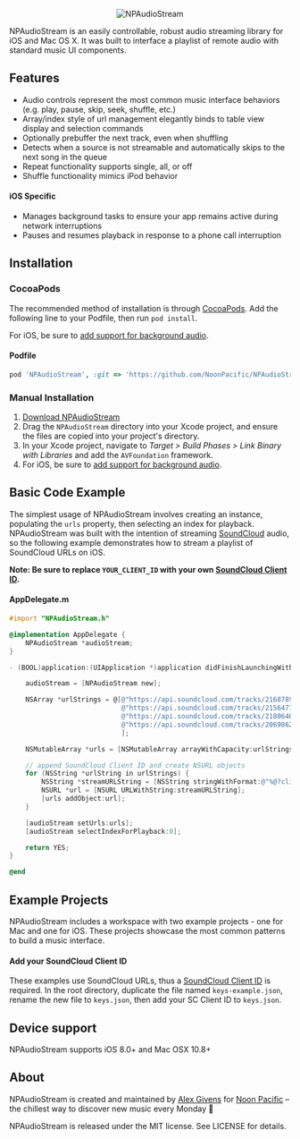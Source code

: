 <p align="center" >
    <img src="http://alexgivens.com/npaudiostream-header.png" alt="NPAudioStream" title="NPAudioStream"
</p>

NPAudioStream is an easily controllable, robust audio streaming library for iOS and Mac OS X. It was built to interface a playlist of remote audio with standard music UI components.

## Features

- Audio controls represent the most common music interface behaviors (e.g. play, pause, skip, seek, shuffle, etc.)
- Array/index style of url management elegantly binds to table view display and selection commands
- Optionally prebuffer the next track, even when shuffling
- Detects when a source is not streamable and automatically skips to the next song in the queue
- Repeat functionality supports single, all, or off
- Shuffle functionality mimics iPod behavior

#### iOS Specific

- Manages background tasks to ensure your app remains active during network interruptions
- Pauses and resumes playback in response to a phone call interruption

## Installation

### CocoaPods

The recommended method of installation is through [CocoaPods](http://cocoapods.org). Add the following line to your Podfile, then run `pod install`.

For iOS, be sure to [add support for background audio](https://developer.apple.com/library/ios/documentation/iPhone/Conceptual/iPhoneOSProgrammingGuide/BackgroundExecution/BackgroundExecution.html#//apple_ref/doc/uid/TP40007072-CH4-SW26).

#### Podfile

```ruby
pod 'NPAudioStream', :git => 'https://github.com/NoonPacific/NPAudioStream.git'
```

### Manual Installation

1. [Download NPAudioStream](https://github.com/NoonPacific/NPAudioStream/archive/master.zip)
2. Drag the `NPAudioStream` directory into your Xcode project, and ensure the files are copied into your project's directory.
3. In your Xcode project, navigate to *Target > Build Phases > Link Binary with Libraries* and add the `AVFoundation` framework.
4. For iOS, be sure to [add support for background audio](https://developer.apple.com/library/ios/documentation/iPhone/Conceptual/iPhoneOSProgrammingGuide/BackgroundExecution/BackgroundExecution.html#//apple_ref/doc/uid/TP40007072-CH4-SW26).

## Basic Code Example

The simplest usage of NPAudioStream involves creating an instance, populating the `urls` property, then selecting an index for playback. NPAudioStream was built with the intention of streaming [SoundCloud](https://soundcloud.com) audio, so the following example demonstrates how to stream a playlist of SoundCloud URLs on iOS.

**Note: Be sure to replace `YOUR_CLIENT_ID` with your own [SoundCloud Client ID](http://soundcloud.com/you/apps_).**

#### AppDelegate.m

```objective-c
#import "NPAudioStream.h"

@implementation AppDelegate {
    NPAudioStream *audioStream;
}

- (BOOL)application:(UIApplication *)application didFinishLaunchingWithOptions:(NSDictionary *)launchOptions {

    audioStream = [NPAudioStream new];

    NSArray *urlStrings = @[@"https://api.soundcloud.com/tracks/216878983/stream",
                            @"https://api.soundcloud.com/tracks/215647717/stream",
                            @"https://api.soundcloud.com/tracks/218064667/stream",
                            @"https://api.soundcloud.com/tracks/206986247/stream"
                            ];

    NSMutableArray *urls = [NSMutableArray arrayWithCapacity:urlStrings.count];

    // append SoundCloud Client ID and create NSURL objects
    for (NSString *urlString in urlStrings) {
        NSString *streamURLString = [NSString stringWithFormat:@"%@?client_id=YOUR_CLIENT_ID", urlString];
        NSURL *url = [NSURL URLWithString:streamURLString];
        [urls addObject:url];
    }

    [audioStream setUrls:urls];
    [audioStream selectIndexForPlayback:0];

    return YES;
}

@end
```

## Example Projects

NPAudioStream includes a workspace with two example projects - one for Mac and one for iOS. These projects showcase the most common patterns to build a music interface.

#### Add your SoundCloud Client ID

These examples use SoundCloud URLs, thus a [SoundCloud Client ID](http://soundcloud.com/you/apps_) is required. In the root directory, duplicate the file named `keys-example.json`, rename the new file to `keys.json`, then add your SC Client ID to `keys.json`.

## Device support

NPAudioStream supports iOS 8.0+ and Mac OSX 10.8+

## About

NPAudioStream is created and maintained by [Alex Givens](https://github.com/AlexGivens) for [Noon Pacific](http://noonpacific.com) – the chillest way to discover new music every Monday 🌴

NPAudioStream is released under the MIT license. See LICENSE for details.
